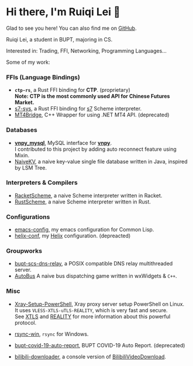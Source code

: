 # Hi there, I'm Ruiqi Lei 👋

Glad to see you here! You can also find me on <a href="https://github.com/rn7s2" target="_blank">GitHub</a>.

Ruiqi Lei, a student in BUPT, majoring in CS.

Interested in: Trading, FFI, Networking, Programming Languages...

Some of my work:

### FFIs (Language Bindings)

- **`ctp-rs`**, a Rust FFI binding for **CTP**. (proprietary)  
   **Note: CTP is the most commonly used API for Chinese Futures Market.**
- [s7-sys](https://github.com/rn7s2/s7-sys), a Rust FFI binding for [s7](https://ccrma.stanford.edu/software/snd/snd/s7.html) Scheme interpreter.
- [MT4Bridge](https://github.com/rn7s2/MT4Bridge), C++ Wrapper for using .NET MT4 API. (deprecated)

### Databases

- **[vnpy_mysql](https://github.com/vnpy/vnpy_mysql)**, MySQL interface for **[vnpy](https://www.vnpy.com/)**.  
  I contributed to this project by adding auto reconnect feature using Mixin.
- [NaiveKV](https://github.com/rn7s2/TimeSeqX.NaiveKV/blob/main/src/TimeSeqX/NaiveKV/NaiveKV.java), a naive key-value single file database written in Java, inspired by LSM Tree.

### Interpreters & Compilers

- [RacketScheme](https://github.com/rn7s2/RacketScheme), a naive Scheme interpreter written in Racket.
- [RustScheme](https://github.com/rn7s2/RustScheme), a naive Scheme interpreter written in Rust.

### Configurations

- [emacs-config](https://github.com/rn7s2/emacs-config), my emacs configuration for Common Lisp.
- [helix-conf](https://github.com/rn7s2/helix-conf), my [Helix](https://helix-editor.com/) configuration. (depreacted)

### Groupworks

- [bupt-scs-dns-relay](https://github.com/rn7s2/bupt-scs-dns-relay), a POSIX compatible DNS relay multithreaded server.
- [AutoBus](https://github.com/rn7s2/AutoBus) A naive bus dispatching game written in wxWidgets & `C++`.

### Misc

- [Xray-Setup-PowerShell](https://github.com/rn7s2/Xray-Setup-PowerShell), Xray proxy server setup PowerShell on Linux.  
  It uses `VLESS-XTLS-uTLS-REALITY`, which is very fast and secure.  
  See [XTLS](https://github.com/XTLS) and [REALITY](https://github.com/XTLS/REALITY) for more information about this powerful protocol.
- [rsync-win](https://github.com/rn7s2/rsync-win), `rsync` for Windows.

- [bupt-covid-19-auto-report](https://github.com/rn7s2/bupt-covid-19-auto-report), BUPT COVID-19 Auto Report. (deprecated)

- [bilibili-downloader](https://github.com/rn7s2/bilibili-downloader), a console version of [BilibiliVideoDownload](https://github.com/BilibiliVideoDownload/BilibiliVideoDownload).
